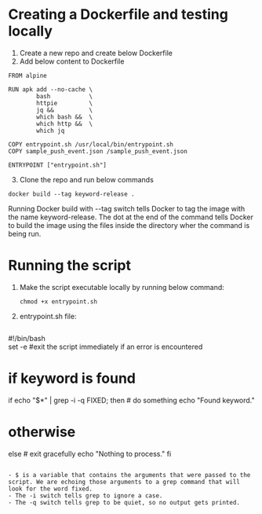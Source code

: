 # Creating a Dockerfile and testing locally
1. Create a new repo and create below Dockerfile
2. Add below content to Dockerfile
```
FROM alpine

RUN apk add --no-cache \
        bash           \
        httpie         \
        jq &&          \
        which bash &&  \
        which http &&  \
        which jq

COPY entrypoint.sh /usr/local/bin/entrypoint.sh
COPY sample_push_event.json /sample_push_event.json

ENTRYPOINT ["entrypoint.sh"]
```
3. Clone the repo and run below commands
```
docker build --tag keyword-release .
```
Running Docker build with --tag switch tells Docker to tag the image with the name keyword-release.
The dot at the end of the command tells Docker to build the image using the files inside the directory wher the command is being run.

# Running the script
1. Make the script executable locally by running below command:
   ```
   chmod +x entrypoint.sh
   ```
2. entrypoint.sh file:
   ```bash
#!/bin/bash  
set -e #exit the script immediately if an error is encountered

# if keyword is found
if echo "$*" | grep -i -q FIXED; 
then
    # do something
    echo "Found keyword."
# otherwise
else
    # exit gracefully
    echo "Nothing to process."
fi
```

- $ is a variable that contains the arguments that were passed to the script. We are echoing those arguments to a grep command that will look for the word fixed.
- The -i switch tells grep to ignore a case.
- The -q switch tells grep to be quiet, so no output gets printed.
